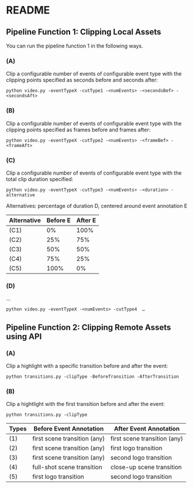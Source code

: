 # README

## Pipeline Function 1: Clipping Local Assets

You can run the pipeline function 1 in the following ways.

### (A) 

Clip a configurable number of events of configurable event type with the clipping points specified as seconds before and seconds after:

```
python video.py -eventTypeX -cutType1 -<numEvents> -<secondsBef> -<secondsAft>
```

### (B) 

Clip a configurable number of events of configurable event type with the clipping points specified as frames before and frames after:

```
python video.py -eventTypeX -cutType2 -<numEvents> -<frameBef> -<frameAft>
```

### (C) 

Clip a configurable number of events of configurable event type with the total clip duration specified:

```
python video.py -eventTypeX -cutType3 -<numEvents> -<duration> -alternative
```

Alternatives: percentage of duration D, centered around event annotation E

Alternative | Before E | After E |
| ------------- | ------------- | ------------- |
| (C1) | 0% | 100% |
| (C2) | 25% | 75% |
| (C3) | 50% | 50% |
| (C4) | 75% | 25% |
| (C5) | 100% | 0% |


### (D) 

...

```
python video.py -eventTypeX -<numEvents> -cutType4  …
```



## Pipeline Function 2: Clipping Remote Assets using API

### (A) 

Clip a highlight with a specific transition before and after the event:

```
python transitions.py -clipType -BeforeTransition -AfterTransition
```

### (B) 

Clip a hightlight with the first transition before and after the event:

```
python transitions.py -clipType
```

| Types | Before Event Annotation | After Event Annotation |
| ------------- | ------------- | ------------- |
| (1) | first scene transition (any) | first scene transition (any)|
| (2) | first scene transition (any) | first logo transition |
| (3) | first scene transition (any) | second logo transition |
| (4) | full-shot scene transition | close-up scene transition |
| (5) | first logo transition | second logo transition |
  
  
  
  
  
